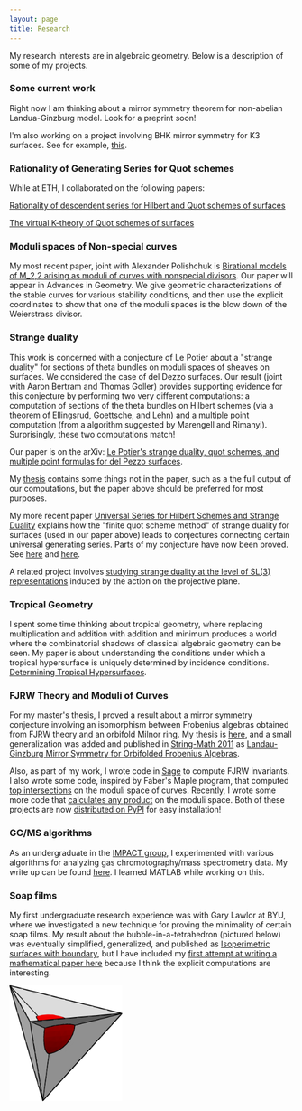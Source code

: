 ```yaml
---
layout: page
title: Research
---
```


My research interests are in algebraic geometry. Below is a description of some of my projects.

### Some current work
Right now I am thinking about a mirror symmetry theorem for non-abelian Landua-Ginzburg model. Look for a preprint soon!

I'm also working on a project involving BHK mirror symmetry for K3 surfaces. See for example, [this](https://arxiv.org/abs/1704.00354).

### Rationality of Generating Series for Quot schemes
While at ETH, I collaborated on the following papers: 

[Rationality of descendent series for Hilbert and Quot schemes of surfaces](https://arxiv.org/abs/2002.05861)

[The virtual K-theory of Quot schemes of surfaces](https://arxiv.org/abs/2008.10661)


### Moduli spaces of Non-special curves
My most recent paper, joint with Alexander Polishchuk is [Birational models of M_2,2 arising as moduli of curves with nonspecial divisors](https://arxiv.org/abs/1807.09746). Our paper will appear in Advances in Geometry. We give geometric characterizations of the stable curves for various stability conditions, and then use the explicit coordinates to show that one of the moduli spaces is the blow down of the Weierstrass divisor. 

### Strange duality
This work is concerned with a conjecture of Le Potier about a "strange duality" for sections of theta bundles on moduli spaces of sheaves on surfaces. We considered the case of del Dezzo surfaces. Our result (joint with Aaron Bertram and Thomas Goller) provides supporting evidence for this conjecture by performing two very different computations: a computation of sections of the theta bundles on Hilbert schemes (via a theorem of Ellingsrud, Goettsche, and Lehn) and a multiple point computation (from a algorithm suggested by Marengell and Rimanyi). Surprisingly, these two computations match!

Our paper is on the arXiv: [Le Potier's strange duality, quot schemes, and multiple point formulas for del Pezzo surfaces](https://arxiv.org/abs/1610.04185).

My [thesis](http://content.lib.utah.edu/cdm/ref/collection/etd3/id/4206) contains some things not in the paper, such as a the full output of our computations, but the paper above should be preferred for most purposes.

My more recent paper [Universal Series for Hilbert Schemes and Strange Duality](https://arxiv.org/abs/1708.05743) explains how the "finite quot scheme method" of strange duality for surfaces (used in our paper above) leads to conjectures connecting certain universal generating series. Parts of my conjecture have now been proved. See [here](https://arxiv.org/abs/1708.08129) and [here](https://arxiv.org/abs/1712.02382). 

A related project involves [studying strange duality at the level of SL(3) representations](https://arxiv.org/abs/1911.10962) induced by the action on the projective plane.

### Tropical Geometry
I spent some time thinking about tropical geometry, where replacing multiplication and addition with addition and minimum produces a world where the combinatorial shadows of classical algebraic geometry can be seen. My paper is about understanding the conditions under which a tropical hypersurface is uniquely determined by incidence conditions. [Determining Tropical Hypersurfaces](https://arxiv.org/abs/1509.05815).

### FJRW Theory and Moduli of Curves
For my master's thesis, I proved a result about a mirror symmetry conjecture involving an isomorphism between Frobenius algebras obtained from FJRW theory and an orbifold Milnor ring. My thesis is [here](http://scholarsarchive.byu.edu/etd/2793/), and a small generalization was added and published in [String-Math 2011](http://www.ams.org/books/pspum/085/) as [Landau-Ginzburg Mirror Symmetry for Orbifolded Frobenius Algebras](https://arxiv.org/abs/1111.2508).

Also, as part of my work, I wrote code in [Sage](http://sagemath.org) to compute FJRW invariants. I also wrote some code, inspired by Faber's Maple program, that computed [top intersections](https://rawgit.com/uberparagon/mgn/master/topintersections/_build/html/index.html) on the moduli space of curves. Recently, I wrote some more code that [calculates any product](https://rawgit.com/uberparagon/mgn/master/strataalgebra/_build/html/index.html) on the moduli space. Both of these projects are now [distributed on PyPI](https://pypi.python.org/pypi/mgn/) for easy installation!

### GC/MS algorithms
As an undergraduate in the [IMPACT group](http://impact.byu.edu/), I experimented with various algorithms for analyzing gas chromotography/mass spectrometry data. My write up can be found [here](gcms.pdf). I learned MATLAB while working on this.


### Soap films
My first undergraduate research experience was with Gary Lawlor at BYU, where we investigated a new technique for proving the minimality of certain soap films. My result about the bubble-in-a-tetrahedron (pictured below) was eventually simplified, generalized, and published as [Isoperimetric surfaces with boundary](http://www.ams.org/journals/proc/2011-139-12/S0002-9939-2011-10872-4/), but I have included my [first attempt at writing a mathematical paper here](TSC_main.pdf) because I think the explicit computations are interesting.

<img src="tetrapic.png" alt="bubble in tetrahedron" style="width: 200px;"/>
